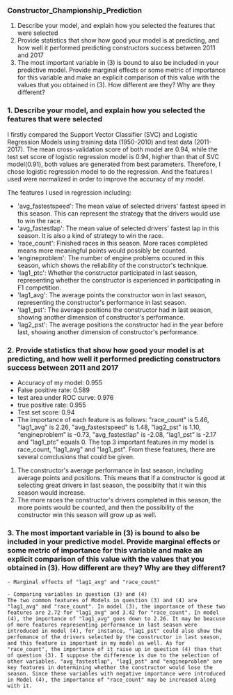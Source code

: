 ### Constructor_Championship_Prediction
1. Describe your model, and explain how you selected the features that were selected
2. Provide statistics that show how good your model is at predicting, and how well it performed predicting constructors
success between 2011 and 2017
3. The most important variable in (3) is bound to also be included in your predictive model. Provide marginal effects or
some metric of importance for this variable and make an explicit comparison of this value with the values that you
obtained in (3). How different are they? Why are they different?


### 1. Describe your model, and explain how you selected the features that were selected
  I firstly compared the Support Vector Classifier (SVC) and Logistic Regression Models using training data (1950-2010) and test data (2011-2017). The mean cross-validation score of both model are 0.94, while the test set score of logistic regression model is 0.94, higher than that of SVC model(0.91), both values are generated from best parameters. Therefore, I chose logistic regression model to do the regression. And the features I used were normalized in order to improve the accuracy of my model.
  
  The features I used in regression including: 
  - 'avg_fastestspeed': The mean value of selected drivers' fastest speed in this season. This can represent the strategy that the drivers would use to win the race.
  - 'avg_fastestlap': The mean value of selected drivers' fastest lap in this season. It is also a kind of strategy to win the race.
  - 'race_count': Finished races in this season. More races completed means more meaningful points would possibly be counted.
  - 'engineproblem': The number of engine problems occured in this season, which shows the reliability of the constructor's technique.
  - 'lag1_ptc': Whether the constructor participated in last season, representing whether the constructor is experienced in participating in F1 competition.
  - 'lag1_avg': The average points the constructor won in last season, representing the constructor's performance in last season.
  - 'lag1_pst': The average positions the constructor had in last season, showing another dimension of constructor's performance.
  - 'lag2_pst': The average positions the constructor had in the year before last, showing another dimension of constructor's performance.


### 2. Provide statistics that show how good your model is at predicting, and how well it performed predicting constructors success between 2011 and 2017
   - Accuracy of my model: 0.955
   - False positive rate: 0.589
   - test area under ROC curve: 0.976
   - true positive rate: 0.955
   - Test set score: 0.94 
   - The importance of each feature is as follows: "race_count" is 5.46, "lag1_avg" is 2.26, "avg_fastestspeed" is 1.48, "lag2_pst" is 1.10, “engineproblem” is -0.73, "avg_fastestlap" is -2.08, “lag1_pst” is -2.17 and "lag1_ptc" equals 0.
  The top 3 important features in my model is race_count, "lag1_avg" and "lag1_pst". From these features, there are several comclusions that could be given. 
  1) The constructor's average performance in last season, including average points and positions. This means that if a constructor is good at selecting great drivers in last season, the possiblity that it win this season would increase. 
  2) The more races the constructor's drivers completed in this season, the more points would be counted, and then the possibility of the constructor win this season will grow up as well.


### 3. The most important variable in (3) is bound to also be included in your predictive model. Provide marginal effects or some metric of importance for this variable and make an explicit comparison of this value with the values that you obtained in (3). How different are they? Why are they different?
    - Marginal effects of "lag1_avg" and "race_count"
    
    - Comparing variables in question (3) and (4)
    The two common features of Models in question (3) and (4) are "lag1_avg" and "race_count". In model (3), the importance of these two features are 2.72 for "lag1_avg" and 3.42 for "race_count". In model (4), the importance of "lag1_avg" goes down to 2.26. It may be beacuse of more features representing performance in last season were introduced in model (4), for instance, "lag1_pst" could also show the perfomance of the drivers selected by the constructor in last season, and this feature is important in my model as well. As for "race_count", the importance of it raise up in question (4) than that of question (3). I suppose the difference is due to the selection of other variables. "avg_fastestlap", "lag1_pst" and "engineproblem" are key features in determining whether the constructor would lose the season. Since these variables with negative importance were introduced in Model (4), the importance of "race_count" may be increased along with it.
    

